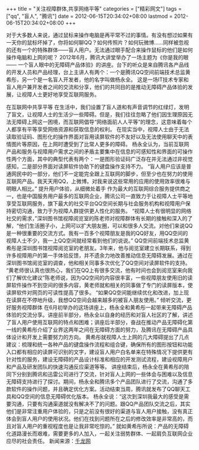 +++
title = "关注视障群体,共享网络平等"
categories = ["精彩网文"]
tags = ["qq", "盲人", "腾讯"]
date = 2012-06-15T20:34:02+08:00
lastmod = 2012-06-15T20:34:02+08:00
+++



对于大多数人来说，通过鼠标来操作电脑是再平常不过的事情。有没有想过如果有一天你的鼠标坏掉了，你将如何聊QQ？如何传照片？如何玩微博……同样被忽视的还有一个的特殊群体——盲人用户。无法通过眼手配合来操作鼠标的他们是如何操作电脑和上网的呢？
2012年6月，腾讯大讲堂举办了一场主题为《你是我的眼 —— 一个盲人眼中的无障碍产品体验》的讲座。台下的听众是来自腾讯各产品线的开发人员和产品经理，台上主讲人有两个：一个是腾讯QQ空间前端技术总监黄希彤，另一个是一名盲人开发者，他的名字叫做杨永全。
这是一场IT技术专家和盲人用户兼开发者之间的交流和分享，他们的共同目的是推动无障碍产品体验的发展，让视障人士更好地享受互联网服务。


在互联网中共享平等
在生活中，我们设置了盲人道和有声音调节的红绿灯，发明了盲文，让视障人士的生活少一些障碍。但是，我们往往忽略了他们因生理原因无法无障碍上网这一困境，而互联网倡导“网络面前人人平等”的理念，这意味着每个人都享有平等享受网络资源和获取信息的权利。
在现实当中，视障人士由于无法读取验证码、图形化的操作界面对盲用读屏软件的不友好以及无法使用聊天中的表情图片等原因，在上网时遭受到了比常人更多的障碍。
杨永全认为，当前互联网产品和服务与视障用户需求之间的矛盾主要集中在信息的可感知性和界面的可操作性两个方面，其中的典型代表有两个：一是图形验证码广泛存在并无法通过非视觉感知，二是部分界面对读屏软件协助下的键盘操作支持不力。
“盲人用户应该是普通网民中的一部分，他们不一定能完全跟上互联网的脚步，但至少也在努力的使用互联网产品。我天天用QQ，上微博。对我来说这些常用的应用的使用效率很难与明眼人相比。”
提升用户体验，从细微处着手
作为最大的互联网综合服务提供商之一，也是中国服务用户最多的互联网企业，腾讯公司一直致力于让视障人士平等地享受互联网服务，旗下最大的社交平台QQ空间长期与社会服务机构和视障用户保持密切沟通，致力于为视障人群提供更人性化的服务。
“视障人士有很明显的网络社交的需求，”深圳图书馆视障阅览室的陈老师对视障群体有长期的接触和深入的了解，“他们生活圈子小，上网可以扩大朋友圈，可以和很多人交流。对他们来说QQ是一种很重要的交流方式。我有一百多个视障朋友是我的QQ好友，用QQ空间的视障人士不少，我一上QQ空间就经常看到他们的说说。”
QQ空间前端技术总监黄希彤是深圳图书馆视障阅览室的老朋友。3年来，他与阅览室建立长期联系，得到许多视障用户的第一手体验反馈，并不遗余力地改善推动信息无障碍发展。通过在深圳图书馆阅览室的调查，他和相关同事多次优化了QQ空间对读屏软件的支持。
“黄老师很认真也很热心，我们在QQ上有很多交流，他有时间也会到阅览室来向我们了解优化建议”陈老师说，因为QQ空间的内容很丰富，一些视障朋友使用旧的读屏软件操作不到空间的很多内容，黄老师就和相关的同事做了专门的读屏版本，使读屏软件对网页的可读性提高了很多。
“如果QQ空间能继续优化和改进，加上现在读屏在不停地升级，我想QQ空间会越来越多的被盲人朋友使用。”
倾听交流，更好服务视障群体
在6月初举办的这场讲座上，杨永全和黄希彤一起带来无障碍产品体验的交流分享。讲座前半部分，杨永全以自身的经历和对盲人社区的了解，讲述了盲人用户使用互联网的特点和困难；讲座后半部分，奋战在推动产品无障碍化第一线的黄希彤介绍了业界这两年之间在无障碍方面的努力，及腾讯在无障碍产品具体设计和开发上需要努力的方向。
黄希彤就视障人士上网的几大障碍提出了几点建议：梳理和统一各种产品的键盘操作流程和组合键，确保所有的图形按钮和功能入口都有相应的读屏可识别的文字，建设盲人用户白名单来在特殊情况下提供更有针对性的服务，建设无障碍的产品设计标准和相应的开发测试流程，建设视障用户和产品及研发团队的快速沟通反应渠道等等。
讲座结束后，杨永全在黄希彤的陪同下分别到腾讯和迅雷公司进行了交流，针对盲人上网的一些体会与困难以及信息无障碍支持进行了探讨。期间，杨永全和腾讯多个产品团队进行了交流，沟通了多款软件的操作问题，并且确定优化方案。活动结束当周，腾讯就发布了QQ聊天工具和QQ空间的信息无障碍优化版本。
杨永全说：“这次到深圳我最大的感受是需要沟通，只要有沟通渠道就没有解决不了的问题。跟QQ产品团队交流之后，其实他们是非常注重用户体验的，只是之前没有很好的渠道与盲人用户接触，没有真正体会到盲人用户的使用状况。他们在找到问题所在之后的修改效率是非常高的，而且对盲人用户的重视程度也是让我非常吃惊的。”
就如黄希彤所说：产品的无障碍化道路漫长而艰难，需要更多的人加入，一起关注弱势群体、一起肩负互联网企业应尽的社会责任。
新闻来源：<a href="http://service.qianlong.com/48624/2012/06/15/6044@8041649.htm" target="_blank">千龙网</a>